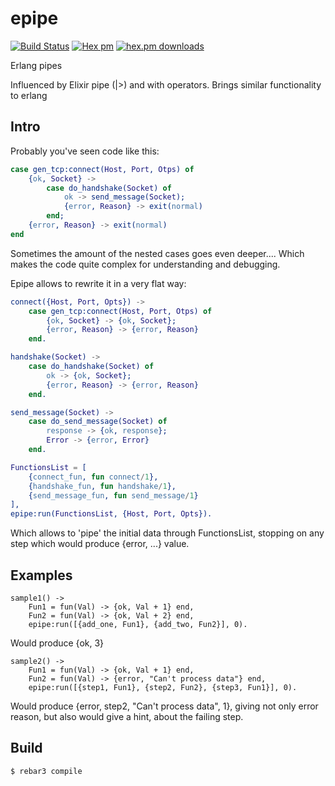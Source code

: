 epipe 
=====

[![Build Status](https://travis-ci.org/oltarasenko/epipe.svg?branch=master)](https://travis-ci.org/oltarasenko/epipe)
[![Hex pm](http://img.shields.io/hexpm/v/epipe.svg?style=flat)](https://hex.pm/packages/epipe) [![hex.pm downloads](https://img.shields.io/hexpm/dt/epipe.svg?style=flat)](https://hex.pm/packages/epipe)

Erlang pipes

Influenced by Elixir pipe (|>) and with operators. Brings similar functionality to erlang


Intro
-----

Probably you've seen code like this:

``` erlang
case gen_tcp:connect(Host, Port, Otps) of
    {ok, Socket} -> 
        case do_handshake(Socket) of
            ok -> send_message(Socket);
            {error, Reason} -> exit(normal)
        end;
    {error, Reason} -> exit(normal)
end

```

Sometimes the amount of the nested cases goes even deeper.... Which makes the code quite
complex for understanding and debugging.

Epipe allows to rewrite it in a very flat way:

``` erlang
connect({Host, Port, Opts}) -> 
    case gen_tcp:connect(Host, Port, Otps) of
        {ok, Socket} -> {ok, Socket};
        {error, Reason} -> {error, Reason}
    end.

handshake(Socket) -> 
    case do_handshake(Socket) of
        ok -> {ok, Socket};
        {error, Reason} -> {error, Reason}
    end.

send_message(Socket) ->
    case do_send_message(Socket) of
        response -> {ok, response};
        Error -> {error, Error}
    end.

FunctionsList = [
    {connect_fun, fun connect/1}, 
    {handshake_fun, fun handshake/1}, 
    {send_message_fun, fun send_message/1}
],
epipe:run(FunctionsList, {Host, Port, Opts}).

```

Which allows to 'pipe' the initial data through FunctionsList, stopping on any step
which would produce {error, ...} value.

Examples
--------------
```
sample1() -> 
    Fun1 = fun(Val) -> {ok, Val + 1} end,
    Fun2 = fun(Val) -> {ok, Val + 2} end,
    epipe:run([{add_one, Fun1}, {add_two, Fun2}], 0).
```

Would produce {ok, 3}

```
sample2() -> 
    Fun1 = fun(Val) -> {ok, Val + 1} end,
    Fun2 = fun(Val) -> {error, "Can't process data"} end,
    epipe:run([{step1, Fun1}, {step2, Fun2}, {step3, Fun1}], 0).
```


Would produce {error, step2, "Can't process data", 1}, giving not only error reason,
but also would give a hint, about the failing step. 


Build
-----

    $ rebar3 compile
